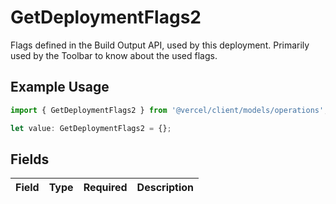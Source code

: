 # GetDeploymentFlags2

Flags defined in the Build Output API, used by this deployment. Primarily used by the Toolbar to know about the used flags.

## Example Usage

```typescript
import { GetDeploymentFlags2 } from '@vercel/client/models/operations';

let value: GetDeploymentFlags2 = {};
```

## Fields

| Field | Type | Required | Description |
| ----- | ---- | -------- | ----------- |
